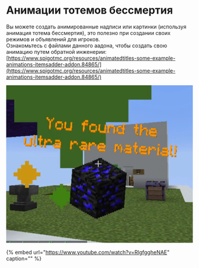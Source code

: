 # Анимации тотемов бессмертия

Вы можете создать анимированные надписи или картинки \(используя анимация тотема бессмертия\), это полезно при создании своих режимов и объявлений для игроков.  
Ознакомьтесь с файлами данного аадона, чтобы создать свою анимацию путем обратной инженерии: [https://www.spigotmc.org/resources/animatedtitles-some-example-animations-itemsadder-addon.84865/](https://www.spigotmc.org/resources/animatedtitles-some-example-animations-itemsadder-addon.84865/)

![](../../../.gitbook/assets/image%20%2829%29.png)

{% embed url="https://www.youtube.com/watch?v=RlgfggheNAE" caption="" %}

